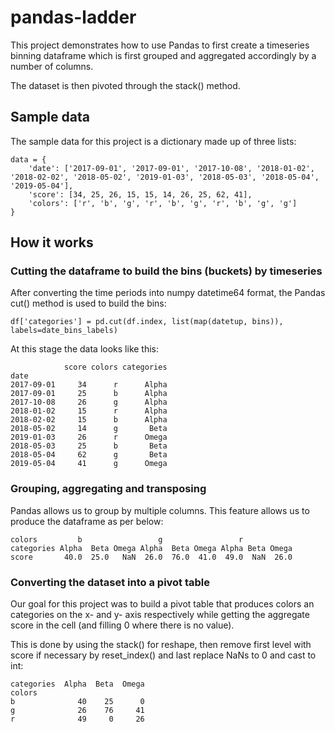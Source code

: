 # pandas-ladder

This project demonstrates how to use Pandas to first create a timeseries binning dataframe which is first grouped and aggregated accordingly by a number of columns. 

The dataset is then pivoted through the stack() method. 

## Sample data
The sample data for this project is a dictionary made up of three lists:
```
data = {
    'date': ['2017-09-01', '2017-09-01', '2017-10-08', '2018-01-02', '2018-02-02', '2018-05-02', '2019-01-03', '2018-05-03', '2018-05-04', '2019-05-04'],
    'score': [34, 25, 26, 15, 15, 14, 26, 25, 62, 41],
    'colors': ['r', 'b', 'g', 'r', 'b', 'g', 'r', 'b', 'g', 'g']
}
```

## How it works
### Cutting the dataframe to build the bins (buckets) by timeseries
After converting the time periods into numpy datetime64 format, the Pandas cut() method is used to build the bins:
```
df['categories'] = pd.cut(df.index, list(map(datetup, bins)), labels=date_bins_labels)
```

At this stage the data looks like this:
```
            score colors categories
date
2017-09-01     34      r      Alpha
2017-09-01     25      b      Alpha
2017-10-08     26      g      Alpha
2018-01-02     15      r      Alpha
2018-02-02     15      b      Alpha
2018-05-02     14      g       Beta
2019-01-03     26      r      Omega
2018-05-03     25      b       Beta
2018-05-04     62      g       Beta
2019-05-04     41      g      Omega
```


### Grouping, aggregating and transposing
Pandas allows us to group by multiple columns. This feature allows us to produce the dataframe as per below:
```
colors         b                 g                 r
categories Alpha  Beta Omega Alpha  Beta Omega Alpha Beta Omega
score       40.0  25.0   NaN  26.0  76.0  41.0  49.0  NaN  26.0
```

### Converting the dataset into a pivot table
Our goal for this project was to build a pivot table that produces colors an categories on the x- and y- axis respectively while getting the aggregate score in the cell (and filling 0 where there is no value). 

This is done by using the stack() for reshape, then remove first level with score if necessary by reset_index() and last replace NaNs to 0 and cast to int:
```
categories  Alpha  Beta  Omega
colors
b              40    25      0
g              26    76     41
r              49     0     26
```
